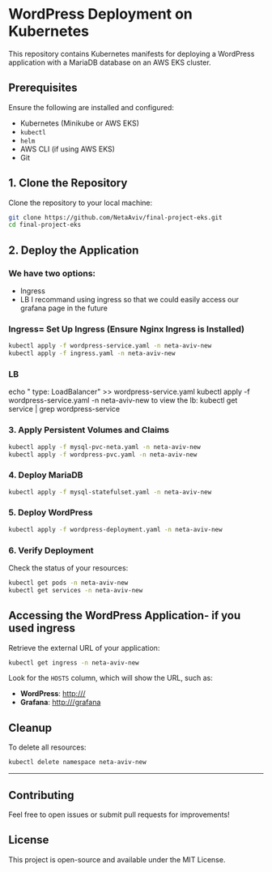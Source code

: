 
# WordPress Deployment on Kubernetes

This repository contains Kubernetes manifests for deploying a WordPress application with a MariaDB database on an AWS EKS cluster.

## Prerequisites
Ensure the following are installed and configured:
- Kubernetes (Minikube or AWS EKS)
- `kubectl`
- `helm`
- AWS CLI (if using AWS EKS)
- Git

## 1. Clone the Repository
Clone the repository to your local machine:

```bash
git clone https://github.com/NetaAviv/final-project-eks.git
cd final-project-eks
```

## 2. Deploy the Application
### We have two options:
 - Ingress
 - LB
I recommand using ingress so that we could easily access our grafana page in the future


### Ingress= Set Up Ingress (Ensure Nginx Ingress is Installed)
```bash
kubectl apply -f wordpress-service.yaml -n neta-aviv-new
kubectl apply -f ingress.yaml -n neta-aviv-new
```
### LB
echo "  type: LoadBalancer" >> wordpress-service.yaml
kubectl apply -f wordpress-service.yaml -n neta-aviv-new
to view the lb: 
kubectl get service | grep wordpress-service

### 3. Apply Persistent Volumes and Claims
```bash
kubectl apply -f mysql-pvc-neta.yaml -n neta-aviv-new
kubectl apply -f wordpress-pvc.yaml -n neta-aviv-new
```

### 4. Deploy MariaDB
```bash
kubectl apply -f mysql-statefulset.yaml -n neta-aviv-new
```

### 5. Deploy WordPress
```bash
kubectl apply -f wordpress-deployment.yaml -n neta-aviv-new
```

### 6. Verify Deployment
Check the status of your resources:

```bash
kubectl get pods -n neta-aviv-new
kubectl get services -n neta-aviv-new
```

## Accessing the WordPress Application- if you used ingress

Retrieve the external URL of your application:

```bash
kubectl get ingress -n neta-aviv-new
```

Look for the `HOSTS` column, which will show the URL, such as:

- **WordPress**: [http://<host-url>/](http://<host-url>/)
- **Grafana**: [http://<host-url>/grafana](http://<host-url>/grafana)

## Cleanup
To delete all resources:

```bash
kubectl delete namespace neta-aviv-new
```

---

## Contributing
Feel free to open issues or submit pull requests for improvements!

## License
This project is open-source and available under the MIT License.
